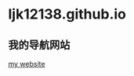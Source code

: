# ljk12138.github.io
## 我的导航网站
<a target="_blank" href="https://ljk12138.github.io">my website </a>
